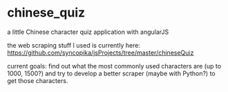 # chinese_quiz
a little Chinese character quiz application with angularJS     
    
the web scraping stuff I used is currently here: https://github.com/syncopika/jsProjects/tree/master/chineseQuiz    

current goals: find out what the most commonly used characters are (up to 1000, 1500?) and try to develop a better scraper (maybe with Python?) to get those characters.
